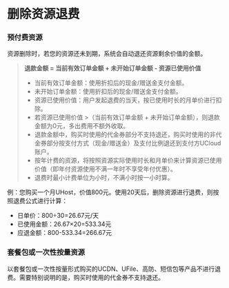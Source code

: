 # 删除资源退费

### 预付费资源
资源删除时，若您的资源还未到期，系统会自动退还资源剩余价值的金额。

> **退款金额 = 当前有效订单金额 + 未开始订单金额 - 资源已使用价值**
> * 当前有效订单金额：使用折扣后的现金/赠送金支付金额。
> * 未开始订单金额：使用折扣后的现金/赠送金支付金额。
> * 资源已使用价值：用户发起退费的当天，按已使用时长的月单价进行扣除。
> * 若资源已使用价值 >（当前有效订单金额 + 未开始订单金额），则退款金额为0元，多出费用不额外收取。
> * 退款金额中，购买时使用的代金券部分不支持退还，购买时使用的非代金券部分按支付方式（现金/赠送金）及支付比例退还到支付方UCloud账户。
> * 按年计费的资源，将按照资源实际使用时长和月单价来计算资源已使用价值（即年付资源使用不满一年时不享受年付优惠）。
> * 退费时最小计费单位为小时，不满小时按一小时算。


例：您购买一个月UHost，价值800元。使用20天后，删除资源进行退费，则按照退费公式进行计算：
- 日单价：800÷30=26.67元/天
- 已使用金额：26.67×20=533.34元
- 应退金额：800-533.34=266.67元

### 套餐包或一次性按量资源

以套餐包或一次性按量形式购买的UCDN、UFile、高防、短信包等产品不进行退费。需要特别说明的是，购买时使用的代金券不支持退还。
